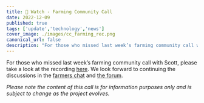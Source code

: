 ```yaml
---
title: 🎥 Watch - Farming Community Call
date: 2022-12-09
published: true
tags: ['update','technology','news']
cover_image: ./images/cc_farming_rec.png
canonical_url: false
description: "For those who missed last week’s farming community call with Scott, please take a look at the recording here."
---
```


For those who missed last week’s farming community call with Scott, please take a look at the recording [here](https://forum.threefold.io/t/december-2022-farming-community-call-recording/3567). We look forward to continuing the discussions in the [farmers chat](https://t.me/threefoldfarmers) and [the forum](https://forum.threefold.io/).

_Please note the content of this call is for information purposes only and is subject to change as the project evolves._
